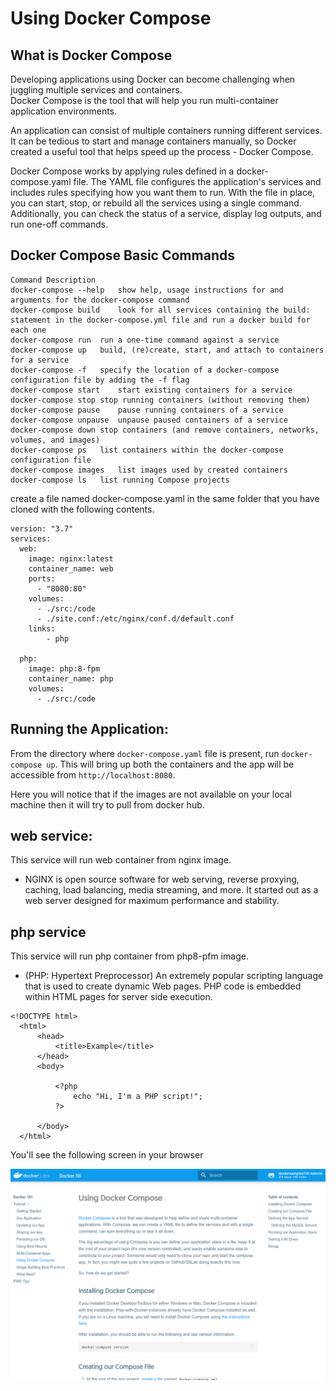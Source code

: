 # Using Docker Compose

## What is Docker Compose

Developing applications using Docker can become challenging when juggling multiple services and containers.<br>
Docker Compose is the tool that will help you run multi-container application environments.<br>

An application can consist of multiple containers running different services. It can be tedious to start and manage containers manually, so Docker created a useful tool that helps speed up the process - Docker Compose.<br>

Docker Compose works by applying rules defined in a docker-compose.yaml file. The YAML file configures the application's services and includes rules specifying how you want them to run. With the file in place, you can start, stop, or rebuild all the services using a single command. Additionally, you can check the status of a service, display log outputs, and run one-off commands.

## Docker Compose Basic Commands

```commandline
Command	Description
docker-compose --help	show help, usage instructions for and arguments for the docker-compose command
docker-compose build	look for all services containing the build: statement in the docker-compose.yml file and run a docker build for each one
docker-compose run	run a one-time command against a service
docker-compose up	build, (re)create, start, and attach to containers for a service
docker-compose -f 	specify the location of a docker-compose configuration file by adding the -f flag
docker-compose start	start existing containers for a service
docker-compose stop	stop running containers (without removing them)
docker-compose pause	pause running containers of a service
docker-compose unpause	unpause paused containers of a service
docker-compose down	stop containers (and remove containers, networks, volumes, and images)
docker-compose ps	list containers within the docker-compose configuration file
docker-compose images	list images used by created containers
docker-compose ls	list running Compose projects
```
create a file named docker-compose.yaml in the same folder that you have cloned with the following contents.
```
version: "3.7"
services:
  web:
    image: nginx:latest
    container_name: web
    ports:
      - "8080:80"
    volumes:
      - ./src:/code
      - ./site.conf:/etc/nginx/conf.d/default.conf
    links:
        - php

  php:
    image: php:8-fpm
    container_name: php
    volumes:
      - ./src:/code

```


## Running the Application:

From the directory where `docker-compose.yaml` file is present, run `docker-compose up`. This will bring up both the containers and the app will be accessible from `http://localhost:8080`.

Here you will notice that if the images are not available on your local machine then it will try to pull from docker hub.

## web service:

This service will run web container from nginx image. 
  - NGINX is open source software for web serving, reverse proxying, caching, load balancing, media streaming, and more. It started out as a web server designed for maximum performance and stability.

## php service

This service will run php container from php8-pfm image.
  - (PHP: Hypertext Preprocessor) An extremely popular scripting language that is used to create dynamic Web pages. PHP code is embedded within HTML pages for server side execution.
  ```
  <!DOCTYPE html>
    <html>
        <head>
            <title>Example</title>
        </head>
        <body>

            <?php
                echo "Hi, I'm a PHP script!";
            ?>

        </body>
    </html>
  ```


You'll see the following screen in your browser

![Using Docker Compose](img/using-docker-compose.png)

